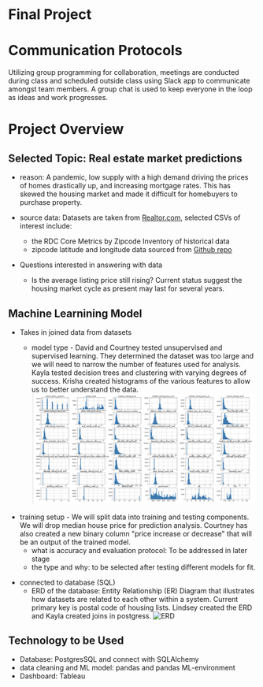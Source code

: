 # Final Project

# Communication Protocols
Utilizing group programming for collaboration, meetings are conducted during class and scheduled outside class using Slack app to communicate amongst team members. A group chat is used to keep everyone in the loop as ideas and work progresses. 

# Project Overview

## Selected Topic: Real estate market predictions
- reason: A pandemic, low supply with a high demand driving the prices of homes drastically up, and increasing mortgage rates. This  has skewed the housing market and made it difficult for homebuyers to purchase property. 
- source data: Datasets are taken from [Realtor.com](https://www.realtor.com/research/data/), selected CSVs of interest include:
    * the RDC Core Metrics by Zipcode Inventory of historical data
    * zipcode latitude and longitude data sourced from [Github repo](https://github.com/midwire/free_zipcode_data/blob/5f831e3918488751a701b583a419ca3e1d44d93f/all_us_zipcodes.csv)

- Questions interested in answering with data
    * Is the average listing price still rising? Current status suggest the housing market cycle as present may last for several years.

## Machine Learnining Model
- Takes in joined data from datasets 

    * model type - David and Courtney tested unsupervised and supervised learning.  They determined the dataset was too large and we will need to narrow the number of features used for analysis. 
Kayla tested decision trees and clustering with varying degrees of success. Krisha created histograms of the various features to allow us to better understand the data.
![Feature Histogram](https://github.com/ksommerdorf/FinalProject/blob/main/images/Histogram_features.png)

* training setup - We will split data into training and testing components.  We will drop median house price for prediction analysis.  Courtney has also created a new binary column "price increase or decrease" that will be an output of the trained model.
    * what is accuracy and evaluation protocol: To be addressed in later stage
    * the type and why: to be selected after testing different models for fit.

- connected to database (SQL)
    *  ERD of the database: Entity Relationship (ER) Diagram that 
            illustrates how datasets are related to each other within a system. 
            Current primary key is postal code of housing lists. Lindsey created the ERD and Kayla created joins in postgress.
            ![ERD](https://github.com/ksommerdorf/FinalProject/blob/Lindsey/ERD.png)


## Technology to be Used

- Database: PostgresSQL and connect with SQLAlchemy
- data cleaning and ML model: pandas and pandas ML-environment
- Dashboard: Tableau
